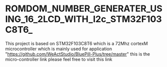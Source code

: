 # ROMDOM_NUMBER_GENERATER_USING_16_2LCD_WITH_I2c_STM32F103C8T6_
This project is based on STM32F103C8T6 which is a 72Mhz cortexM microcontroller which is mainly used for application  "https://github.com/WeActStudio/BluePill-Plus/tree/master" this is the micro-controller link please feel free to visit this link 
